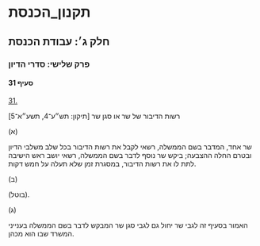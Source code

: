 # תקנון_הכנסת

## חלק ג׳: עבודת הכנסת

### פרק שלישי: סדרי הדיון

#### סעיף 31

[31.](https://he.wikisource.org/wiki/%D7%AA%D7%A7%D7%A0%D7%95%D7%9F_%D7%94%D7%9B%D7%A0%D7%A1%D7%AA#%D7%A1%D7%A2%D7%99%D7%A3_31)

רשות הדיבור של שר או סגן שר [תיקון: תש״ע־4, תשע״א־5]

(א)

שר אחד, המדבר בשם הממשלה, רשאי לקבל את רשות הדיבור בכל שלב משלבי הדיון ובטרם החלה ההצבעה; ביקש שר נוסף לדבר בשם הממשלה, רשאי יושב ראש הישיבה לתת לו את רשות הדיבור, במסגרת זמן שלא תעלה על חמש דקות.

(ב)

(בוטל).

(ג)

האמור בסעיף זה לגבי שר יחול גם לגבי סגן שר המבקש לדבר בשם הממשלה בענייני המשרד שבו הוא מכהן.